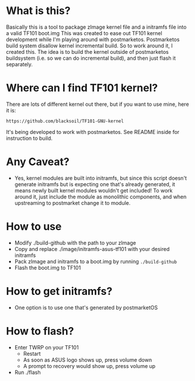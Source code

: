 # What is this?
Basically this is a tool to package zImage kernel file and a initramfs file into a valid TF101 boot.img
This was created to ease out TF101 kernel development while I'm playing around with postmarketos.
Postmarketos build system disallow kernel incremental build. So to work around it, I created this.
The idea is to build the kernel outside of postmarketos buildsystem (i.e. so we can do incremental build),
and then just flash it separately.

# Where can I find TF101 kernel?
There are lots of different kernel out there, but if you want to use mine, here it is:
```
https://github.com/blacksoil/TF101-GNU-kernel
```
It's being developed to work with postmarketos. See README inside for instruction to build.

# Any Caveat?
* Yes, kernel modules are built into initramfs, but since this script doesn't generate initramfs but
  is expecting one that's already generated, it means newly built kernel modules wouldn't get included!
  To work around it, just include the module as monolithic components, and when upstreaming to postmarket
  change it to module.

# How to use
* Modify ./build-github with the path to your zImage
* Copy and replace ./image/initramfs-asus-tf101 with your desired initramfs
* Pack zImage and initramfs to a boot.img by running ```./build-github ```
* Flash the boot.img to TF101

# How to get initramfs?
* One option is to use one that's generated by postmarketOS

# How to flash?
* Enter TWRP on your TF101
  * Restart
  * As soon as ASUS logo shows up, press volume down
  * A prompt to recovery would show up, press volume up
* Run ./flash
